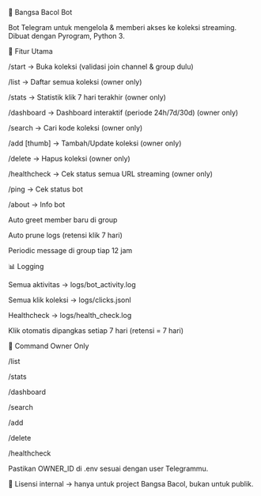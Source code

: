 📖 Bangsa Bacol Bot

Bot Telegram untuk mengelola & memberi akses ke koleksi streaming.
Dibuat dengan Pyrogram, Python 3.

🚀 Fitur Utama


/start <kode> → Buka koleksi (validasi join channel & group dulu)

/list → Daftar semua koleksi (owner only)

/stats → Statistik klik 7 hari terakhir (owner only)

/dashboard → Dashboard interaktif (periode 24h/7d/30d) (owner only)

/search <keyword> → Cari kode koleksi (owner only)

/add <kode> <link> [thumb] → Tambah/Update koleksi (owner only)

/delete <kode> → Hapus koleksi (owner only)

/healthcheck → Cek status semua URL streaming (owner only)

/ping → Cek status bot

/about → Info bot

Auto greet member baru di group

Auto prune logs (retensi klik 7 hari)

Periodic message di group tiap 12 jam



📊 Logging

Semua aktivitas → logs/bot_activity.log

Semua klik koleksi → logs/clicks.jsonl

Healthcheck → logs/health_check.log

Klik otomatis dipangkas setiap 7 hari (retensi = 7 hari)



🔐 Command Owner Only

/list

/stats

/dashboard

/search

/add

/delete

/healthcheck

Pastikan OWNER_ID di .env sesuai dengan user Telegrammu.


📌 Lisensi internal → hanya untuk project Bangsa Bacol, bukan untuk publik.
